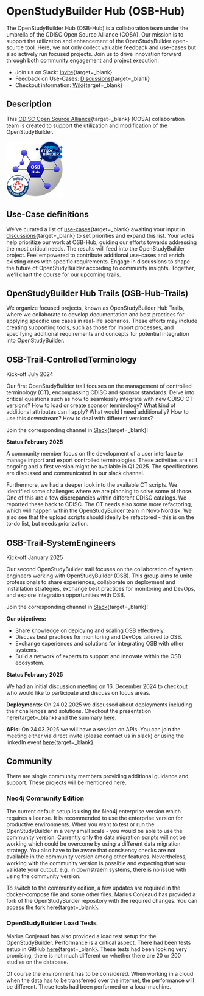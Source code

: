 # OpenStudyBuilder Hub (OSB-Hub)

The OpenStudyBuilder Hub (OSB-Hub) is a collaboration team under the umbrella of the CDISC Open Source Alliance (COSA). Our mission is to support the utilization and enhancement of the OpenStudyBuilder open-source tool. Here, we not only collect valuable feedback and use-cases but also actively run focused projects. Join us to drive innovation forward through both community engagement and project execution.

- Join us on Slack: [Invite](https://join.slack.com/t/osb-mdr/shared_invite/zt-2iwjqjg76-r0NW6pRH5GnGQQ~~izLc_A){target=_blank}
- Feedback on Use-Cases: [Discussions](https://github.com/cdisc-org/osb-hub/discussions/categories/use-cases){target=_blank}
- Checkout information: [Wiki](https://github.com/cdisc-org/osb-hub/wiki){target=_blank}

## Description

This [CDISC Open Source Alliance](https://cosa.cdisc.org/){target=_blank} (COSA) collaboration team is created to support the utilization and modification of the OpenStudyBuilder. 

![Project Logo](./img/OSB-Hub-Logo_150.png)

## Use-Case definitions

We've curated a list of [use-cases](https://github.com/cdisc-org/osb-hub/wiki/UseCases){target=_blank} awaiting your input in [discussions](https://github.com/cdisc-org/osb-hub/discussions/categories/use-cases){target=_blank} to set priorities and expand this list. Your votes help prioritize our work at OSB-Hub, guiding our efforts towards addressing the most critical needs. The results will feed into the OpenStudyBuilder project. Feel empowered to contribute additional use-cases and enrich existing ones with specific requirements. Engage in discussions to shape the future of OpenStudyBuilder according to community insights. Together, we'll chart the course for our upcoming trails.

## OpenStudyBuilder Hub Trails (OSB-Hub-Trails)

We organize focused projects, known as OpenStudyBuilder Hub Trails, where we collaborate to develop documentation and best practices for applying specific use cases in real-life scenarios. These efforts may include creating supporting tools, such as those for import processes, and specifying additional requirements and concepts for potential integration into OpenStudyBuilder.

## OSB-Trail-ControlledTerminology

Kick-off July 2024

Our first OpenStudyBuilder trail focuses on the management of controlled terminology (CT), encompassing CDISC and sponsor standards. Delve into critical questions such as how to seamlessly integrate with new CDISC CT versions? How to load or create sponsor terminology? What kind of additional attributes can I apply? What would I need additionally? How to use this downstream? How to deal with different versions?

Join the corresponding channel in [Slack](https://join.slack.com/t/osb-mdr/shared_invite/zt-2iwjqjg76-r0NW6pRH5GnGQQ~~izLc_A){target=_blank}!

**Status February 2025** 

A community member focus on the development of a user interface to manage import and export controlled terminologies. These activities are still ongoing and a first version might be available in Q1 2025. The specifications are discussed and communicated in our slack channel.

Furthermore, we had a deeper look into the available CT scripts. We identified some challenges where we are planning to solve some of those. One of this are a few discrepancies within different CDISC catalogs. We reported these back to CDISC. The CT needs also some more refactoring, which will happen within the OpenStudyBuilder team in Novo Nordisk. We also see that the upload scripts should ideally be refactored - this is on the to-do list, but needs priorization. 

## OSB-Trail-SystemEngineers

Kick-off January 2025

Our second OpenStudyBuilder trail focuses on the collaboration of system engineers working with OpenStudyBuilder (OSB). This group aims to unite professionals to share experiences, collaborate on deployment and installation strategies, exchange best practices for monitoring and DevOps, and explore integration opportunities with OSB.

Join the corresponding channel in [Slack](https://join.slack.com/t/osb-mdr/shared_invite/zt-2iwjqjg76-r0NW6pRH5GnGQQ~~izLc_A){target=_blank}!

**Our objectives:**

- Share knowledge on deploying and scaling OSB effectively.
- Discuss best practices for monitoring and DevOps tailored to OSB.
- Exchange experiences and solutions for integrating OSB with other systems.
- Build a network of experts to support and innovate within the OSB ecosystem.

**Status February 2025**

We had an initial discussion meeting on 16. December 2024 to checkout who would like to participate and discuss on focus areas.

**Deployments:** On 24.02.2025 we discussed about deployments including their challenges and solutions. Checkout the presentation [here](./presentations/2025-02-24-osb-hub-trail-deployments.pdf){target=_blank} and the summary [here](./presentations/2025-02-24-DeploymentWorkflows.pdf).

**APIs:** On 24.03.2025 we will have a session on APIs. You can join the meeting either via direct invite (please contact us in slack) or using the linkedIn event [here](https://www.linkedin.com/events/osb-trail-systemengineers-focus7300543836559208448/comments/){target=_blank}.

## Community

There are single community members providing additional guidance and support. These projects will be mentioned here.

### Neo4j Community Edition

The current default setup is using the Neo4j enterprise version which requires a license. It is recommended to use the enterprise version for productive environments. When you want to test or run the OpenStudyBuilder in a very small scale - you would be able to use the community version. Currently only the data migration scripts will not be working which could be overcome by using a different data migration strategy. You also have to be aware that consisency checks are not available in the community version among other features. Nevertheless, working with the community version is possible and expecting that you validate your output, e.g. in downstraem systems, there is no issue with using the community version.

To switch to the community edition, a few updates are required in the docker-compose file and some other files. Marius Conjeaud has provided a fork of the OpenStudyBuilder repository with the required changes. You can access the fork [here](https://gitlab.com/mariusconjeaud/OpenStudyBuilder-Solution-ce){target=_blank}.

### OpenStudyBuilder Load Tests

Marius Conjeaud has also provided a load test setup for the OpenStudyBuilder. Performance is a critical aspect. There had been tests setup in GitHub [here](https://github.com/mariusconjeaud/openstudybuilder-load-test){target=_blank}. These tests had been looking very promising, there is not much different on whether there are 20 or 200 studies on the database.

Of course the environment has to be considered. When working in a cloud when the data has to be transferred over the internet, the performance will be different. These tests had been performed on a local machine.